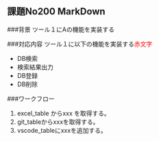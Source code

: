 ## 課題No200 MarkDown

###背景
ツール１にAの機能を実装する

###対応内容
ツール１に以下の機能を実装する<span style="color: red; ">赤文字</span>
- DB検索
- 検索結果出力
- DB登録
- DB削除

###ワークフロー
1. excel_table からxxx を取得する。
2. git_tableからxxxを取得する。
3. vscode_tableにxxxを追加する。

